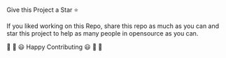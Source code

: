 Give this Project a Star ⭐

If you liked working on this Repo, share this repo as much as you can and star this project to help as many people in opensource as you can.

🎉 🎊 😃 Happy Contributing 😃 🎊 🎉

